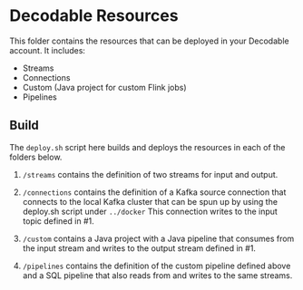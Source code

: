 # Decodable Resources

This folder contains the resources that can be deployed in your Decodable account. It includes:

- Streams
- Connections
- Custom (Java project for custom Flink jobs)
- Pipelines


## Build

The `deploy.sh` script here builds and deploys the resources in each of the folders below. 

1. `/streams` contains the definition of two streams for input and output.

2. `/connections` contains the definition of a Kafka source connection that connects to the local Kafka cluster that can be spun up by using the deploy.sh script under `../docker` This connection writes to the input topic defined in #1.

3. `/custom` contains a Java project with a Java pipeline that consumes from the input stream and writes to the output stream defined in #1.

4. `/pipelines` contains the definition of the custom pipeline defined above and a SQL pipeline that also reads from and writes to the same streams.



